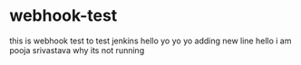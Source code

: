 # webhook-test
this is webhook test to test jenkins
hello yo yo yo 
adding new line
hello i am pooja srivastava
why its not running

